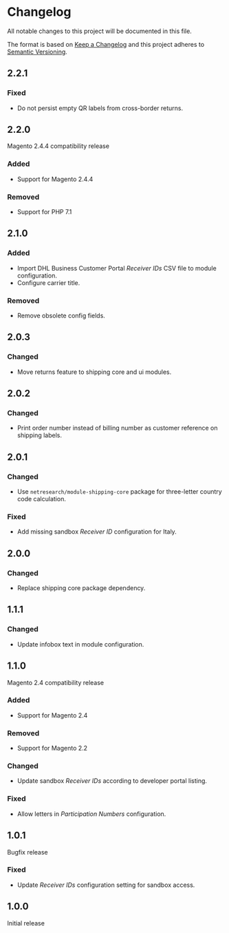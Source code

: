 # Changelog
All notable changes to this project will be documented in this file.

The format is based on [Keep a Changelog](http://keepachangelog.com/en/1.0.0/)
and this project adheres to [Semantic Versioning](http://semver.org/spec/v2.0.0.html).

## 2.2.1

### Fixed

- Do not persist empty QR labels from cross-border returns.

## 2.2.0

Magento 2.4.4 compatibility release

### Added

- Support for Magento 2.4.4

### Removed

- Support for PHP 7.1

## 2.1.0

### Added

- Import DHL Business Customer Portal _Receiver IDs_ CSV file to module configuration.
- Configure carrier title.

### Removed

- Remove obsolete config fields.

## 2.0.3

### Changed

- Move returns feature to shipping core and ui modules.

## 2.0.2

### Changed

- Print order number instead of billing number as customer reference on shipping labels.

## 2.0.1

### Changed

- Use `netresearch/module-shipping-core` package for three-letter country code calculation.

### Fixed

- Add missing sandbox _Receiver ID_ configuration for Italy.

## 2.0.0

### Changed

- Replace shipping core package dependency.

## 1.1.1

### Changed

- Update infobox text in module configuration.

## 1.1.0

Magento 2.4 compatibility release

### Added

- Support for Magento 2.4

### Removed

- Support for Magento 2.2

### Changed

- Update sandbox _Receiver IDs_ according to developer portal listing.

### Fixed

- Allow letters in _Participation Numbers_ configuration.

## 1.0.1

Bugfix release

### Fixed

- Update _Receiver IDs_ configuration setting for sandbox access. 

## 1.0.0

Initial release
